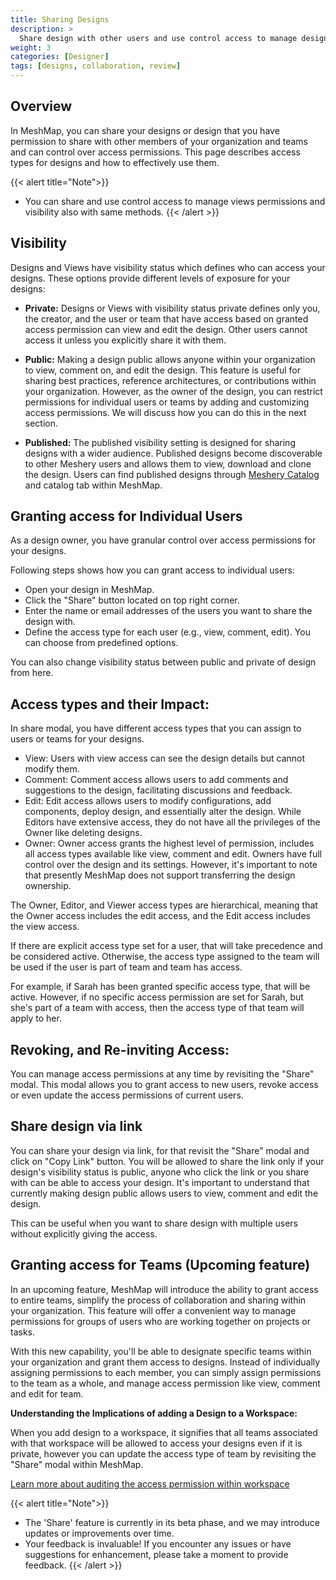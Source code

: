 ```yaml
---
title: Sharing Designs
description: >
  Share design with other users and use control access to manage design access permissions and visibility.
weight: 3
categories: [Designer]
tags: [designs, collaboration, review]
---
```


## Overview

In MeshMap, you can share your designs or design that you have permission to share with other members of your organization and teams and can control over access permissions. This page describes access types for designs and how to effectively use them.

{{< alert title="Note">}}
- You can share and use control access to manage views permissions and visibility also with same methods.
{{< /alert >}}

## Visibility

Designs and Views have visibility status which defines who can access your designs. These options provide different levels of exposure for your designs:

- **Private:** Designs or Views with visibility status private defines only you, the creator, and the user or team that have access based on granted access permission can view and edit the design. Other users cannot access it unless you explicitly share it with them.

- **Public:**  Making a design public allows anyone within your organization to view, comment on, and edit the design. This feature is useful for sharing best practices, reference architectures, or contributions within your organization. However, as the owner of the design, you can restrict permissions for individual users or teams by adding and customizing access permissions. We will discuss how you can do this in the next section.

- **Published:**  The published visibility setting is designed for sharing designs with a wider audience. Published designs become discoverable to other Meshery users and allows them to view, download and clone the design. Users can find published designs through [Meshery Catalog](https://meshery.io/catalog) and catalog tab within MeshMap.

## Granting access for Individual Users

As a design owner, you have granular control over access permissions for your designs. 

Following steps shows how you can grant access to individual users:

- Open your design in MeshMap.
- Click the "Share" button located on top right corner.
- Enter the name or email addresses of the users you want to share the design with.
- Define the access type for each user (e.g., view, comment, edit). You can choose from predefined options.

You can also change visibility status between public and private of design from here. 

## Access types and their Impact:

In share modal, you have different access types that you can assign to users or teams for your designs.

- View: Users with view access can see the design details but cannot modify them.
- Comment: Comment access allows users to add comments and suggestions to the design, facilitating discussions and feedback.
- Edit: Edit access allows users to modify configurations, add components, deploy design, and essentially alter the design. While Editors have extensive access, they do not have all the privileges of the Owner like deleting designs.
- Owner: Owner access grants the highest level of permission, includes all access types available like view, comment and edit. Owners have full control over the design and its settings. However, it's important to note that presently MeshMap does not support transferring the design ownership.

The Owner, Editor, and Viewer access types are hierarchical, meaning that the Owner access includes the edit access, and the Edit access includes the view access. 

If there are explicit access type set for a user, that will take precedence and be considered active. Otherwise, the access type assigned to the team will be used if the user is part of team and team has access.

For example, if Sarah has been granted specific access type, that will be active. However, if no specific access permission are set for Sarah, but she's part of a team with access, then the access type of that team will apply to her.

## Revoking, and Re-inviting Access:

You can manage access permissions at any time by revisiting the "Share" modal. This modal allows you to grant access to new users, revoke access or even update the access permissions of current users.

## Share design via link

You can share your design via link, for that revisit the "Share" modal and click on "Copy Link" button. You will be allowed to share the link only if your design's visibility status is public, anyone who click the link or you share with can be able to access your design. It's important to understand that currently making design public allows users to view, comment and edit the design.

This can be useful when you want to share design with multiple users without explicitly giving the access.

## Granting access for Teams (Upcoming feature)

In an upcoming feature, MeshMap will introduce the ability to grant access to entire teams, simplify the process of collaboration and sharing within your organization. This feature will offer a convenient way to manage permissions for groups of users who are working together on projects or tasks.

With this new capability, you'll be able to designate specific teams within your organization and grant them access to designs. Instead of individually assigning permissions to each member, you can simply assign permissions to the team as a whole, and manage access permission like view, comment and edit for team.

**Understanding the Implications of adding a Design to a Workspace:**

When you add design to a workspace, it signifies that all teams associated with that workspace will be allowed to access your designs even if it is private, however you can update the access type of team by revisiting the "Share" modal within MeshMap.

[Learn more about auditing the access permission within workspace]()

{{< alert title="Note">}}
- The 'Share' feature is currently in its beta phase, and we may introduce updates or improvements over time.
- Your feedback is invaluable! If you encounter any issues or have suggestions for enhancement, please take a moment to provide feedback.
{{< /alert >}}
